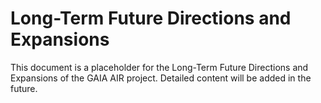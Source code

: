 # Long-Term Future Directions and Expansions

This document is a placeholder for the Long-Term Future Directions and Expansions of the GAIA AIR project. Detailed content will be added in the future.
